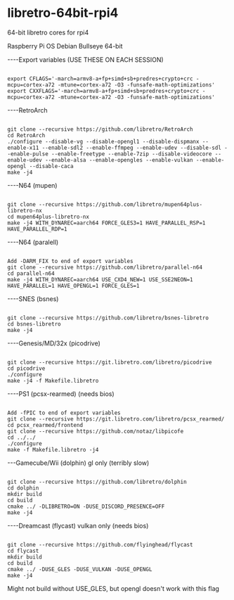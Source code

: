 # libretro-64bit-rpi4
64-bit libretro cores for rpi4

Raspberry Pi OS Debian Bullseye 64-bit

----Export variables (USE THESE ON EACH SESSION)
```

export CFLAGS='-march=armv8-a+fp+simd+sb+predres+crypto+crc -mcpu=cortex-a72 -mtune=cortex-a72 -O3 -funsafe-math-optimizations'
export CXXFLAGS='-march=armv8-a+fp+simd+sb+predres+crypto+crc -mcpu=cortex-a72 -mtune=cortex-a72 -O3 -funsafe-math-optimizations'

```

----RetroArch
```

git clone --recursive https://github.com/libretro/RetroArch
cd RetroArch
./configure --disable-vg --disable-opengl1 --disable-dispmanx --enable-x11 --enable-sdl2 --enable-ffmpeg --enable-udev --disable-sdl --enable-pulse --enable-freetype --enable-7zip --disable-videocore --enable-udev --enable-alsa --enable-opengles --enable-vulkan --enable-opengl --disable-caca
make -j4

```

----N64 (mupen)
```

git clone --recursive https://github.com/libretro/mupen64plus-libretro-nx
cd mupen64plus-libretro-nx
make -j4 WITH_DYNAREC=aarch64 FORCE_GLES3=1 HAVE_PARALLEL_RSP=1 HAVE_PARALLEL_RDP=1

```

----N64 (paralell)
```

Add -DARM_FIX to end of export variables
git clone --recursive https://github.com/libretro/parallel-n64
cd parallel-n64
make -j4 WITH_DYNAREC=aarch64 USE_CXD4_NEW=1 USE_SSE2NEON=1 HAVE_PARALLEL=1 HAVE_OPENGL=1 FORCE_GLES=1

```

----SNES (bsnes)
```

git clone --recursive https://github.com/libretro/bsnes-libretro
cd bsnes-libretro
make -j4

```

----Genesis/MD/32x (picodrive)
```

git clone --recursive https://git.libretro.com/libretro/picodrive
cd picodrive
./configure
make -j4 -f Makefile.libretro

```

----PS1 (pcsx-rearmed) (needs bios)
```

Add -fPIC to end of export variables
git clone --recursive https://git.libretro.com/libretro/pcsx_rearmed/
cd pcsx_rearmed/frontend
git clone --recursive https://github.com/notaz/libpicofe
cd ../../
./configure
make -f Makefile.libretro -j4

```

---Gamecube/Wii (dolphin) gl only (terribly slow)
```

git clone --recursive https://github.com/libretro/dolphin
cd dolphin
mkdir build
cd build
cmake ../ -DLIBRETRO=ON -DUSE_DISCORD_PRESENCE=OFF
make -j4

```

----Dreamcast (flycast) vulkan only (needs bios)
```

git clone --recursive https://github.com/flyinghead/flycast
cd flycast
mkdir build
cd build
cmake ../ -DUSE_GLES -DUSE_VULKAN -DUSE_OPENGL
make -j4

```
Might not build without USE_GLES, but opengl doesn't work with this flag








